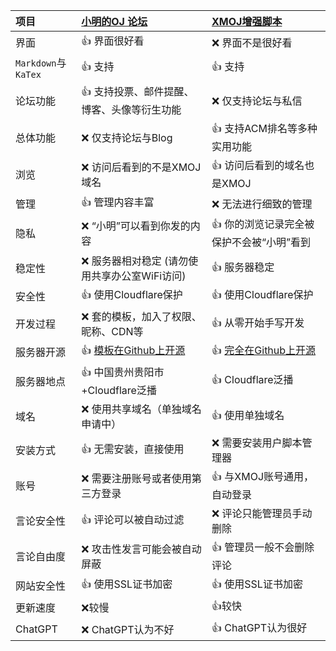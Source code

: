 | 项目                | [小明的OJ 论坛](https://xmoj.flarum.cloud/)                 | [XMOJ增强脚本](https://web.xmoj-bbs.tech/)                             |
| :------------------ | :---------------------------------------------------------- | :--------------------------------------------------------------------- |
| 界面                | :+1: 界面很好看                                             | :x: 界面不是很好看                                                     |
| `Markdown`与`KaTex` | :+1: 支持                                                   | :+1: 支持                                                              |
| 论坛功能            | :+1: 支持投票、邮件提醒、博客、头像等衍生功能               | :x: 仅支持论坛与私信                                                   |
| 总体功能            | :x: 仅支持论坛与Blog                                        | :+1: 支持ACM排名等多种实用功能                                         |
| 浏览                | :x: 访问后看到的不是XMOJ域名                                | :+1: 访问后看到的域名也是XMOJ                                          |
| 管理                | :+1: 管理内容丰富                                           | :x: 无法进行细致的管理                                                 |
| 隐私                | :x: “小明”可以看到你发的内容                                | :+1:  你的浏览记录完全被保护不会被“小明”看到                           |
| 稳定性              | :x: 服务器相对稳定 (请勿使用共享办公室WiFi访问)             | :+1: 服务器稳定                                                        |
| 安全性              | :+1: 使用Cloudflare保护                                     | :+1: 使用Cloudflare保护                                                |
| 开发过程            | :x: 套的模板，加入了权限、昵称、CDN等                       | :+1: 从零开始手写开发                                                  |
| 服务器开源          | :+1: [模板在Github上开源](https://github.com/flarum/flarum) | :+1: [完全在Github上开源](https://github.com/langningchen/XMOJ-Script) |
| 服务器地点          | :+1: 中国贵州贵阳市+Cloudflare泛播                          | :+1: Cloudflare泛播                                                    |
| 域名                | :x: 使用共享域名（单独域名申请中）                          | :+1: 使用单独域名                                                      |
| 安装方式            | :+1: 无需安装，直接使用                                     | :x: 需要安装用户脚本管理器                                             |
| 账号                | :x: 需要注册账号或者使用第三方登录                          | :+1: 与XMOJ账号通用，自动登录                                          |
| 言论安全性          | :+1: 评论可以被自动过滤                                     | :x: 评论只能管理员手动删除                                             |
| 言论自由度          | :x: 攻击性发言可能会被自动屏蔽                              | :+1: 管理员一般不会删除评论                                            |
| 网站安全性          | :+1: 使用SSL证书加密                                        | :+1: 使用SSL证书加密                                                   |
| 更新速度            | :x:较慢                                                     | :+1:较快                                                               |
| ChatGPT             | :x: ChatGPT认为不好                                         | :+1: ChatGPT认为很好                                                   |
